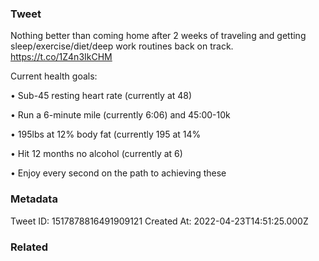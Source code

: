 ### Tweet
Nothing better than coming home after 2 weeks of traveling and getting sleep/exercise/diet/deep work routines back on track. https://t.co/1Z4n3IkCHM

Current health goals: 

• Sub-45 resting heart rate (currently at 48)

• Run a 6-minute mile (currently 6:06) and 45:00-10k

• 195lbs at 12% body fat (currently 195 at 14%
 
• Hit 12 months no alcohol (currently at 6) 

• Enjoy every second on the path to achieving these

### Metadata
Tweet ID: 1517878816491909121
Created At: 2022-04-23T14:51:25.000Z

### Related

